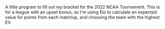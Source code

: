 A little program to fill out my bracket for the 2022 NCAA Tournament. This is for a league with an upset bonus, so I'm using Elo to calculate an expected value for points from each matchup, and choosing the team with the highest EV.